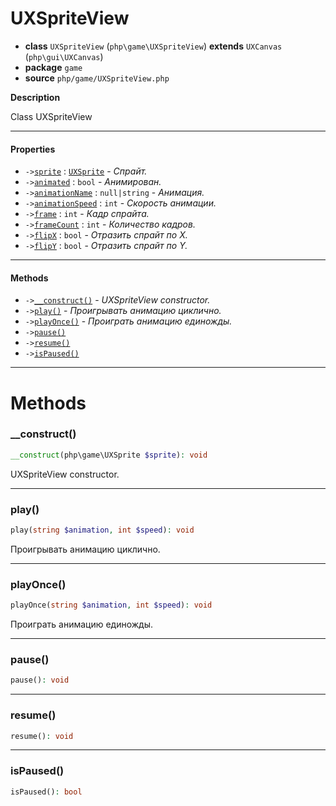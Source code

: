 # UXSpriteView

- **class** `UXSpriteView` (`php\game\UXSpriteView`) **extends** `UXCanvas` (`php\gui\UXCanvas`)
- **package** `game`
- **source** `php/game/UXSpriteView.php`

**Description**

Class UXSpriteView

---

#### Properties

- `->`[`sprite`](#prop-sprite) : [`UXSprite`](https://github.com/jphp-compiler/jphp/blob/master/exts/jphp-gui-game-ext/api-docs/classes/php/game/UXSprite.md) - _Спрайт._
- `->`[`animated`](#prop-animated) : `bool` - _Анимирован._
- `->`[`animationName`](#prop-animationname) : `null|string` - _Анимация._
- `->`[`animationSpeed`](#prop-animationspeed) : `int` - _Скорость анимации._
- `->`[`frame`](#prop-frame) : `int` - _Кадр спрайта._
- `->`[`frameCount`](#prop-framecount) : `int` - _Количество кадров._
- `->`[`flipX`](#prop-flipx) : `bool` - _Отразить спрайт по X._
- `->`[`flipY`](#prop-flipy) : `bool` - _Отразить спрайт по Y._

---

#### Methods

- `->`[`__construct()`](#method-__construct) - _UXSpriteView constructor._
- `->`[`play()`](#method-play) - _Проигрывать анимацию циклично._
- `->`[`playOnce()`](#method-playonce) - _Проиграть анимацию единожды._
- `->`[`pause()`](#method-pause)
- `->`[`resume()`](#method-resume)
- `->`[`isPaused()`](#method-ispaused)

---
# Methods

<a name="method-__construct"></a>

### __construct()
```php
__construct(php\game\UXSprite $sprite): void
```
UXSpriteView constructor.

---

<a name="method-play"></a>

### play()
```php
play(string $animation, int $speed): void
```
Проигрывать анимацию циклично.

---

<a name="method-playonce"></a>

### playOnce()
```php
playOnce(string $animation, int $speed): void
```
Проиграть анимацию единожды.

---

<a name="method-pause"></a>

### pause()
```php
pause(): void
```

---

<a name="method-resume"></a>

### resume()
```php
resume(): void
```

---

<a name="method-ispaused"></a>

### isPaused()
```php
isPaused(): bool
```